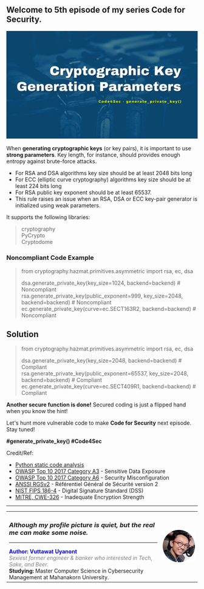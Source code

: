 ## Welcome to 5th episode of my series **Code for Security**.  

<div align="center"> <img src="cover.png"/> </div>  
  
When **generating cryptographic keys** (or key pairs), it is important to use **strong parameters**. Key length, for instance, should provides enough entropy against brute-force attacks.  
  
- For RSA and DSA algorithms key size should be at least 2048 bits long  
- For ECC (elliptic curve cryptography) algorithms key size should be at least 224 bits long  
- For RSA public key exponent should be at least 65537.  
- This rule raises an issue when an RSA, DSA or ECC key-pair generator is initialized using weak parameters.  
  
It supports the following libraries:  
> cryptography  
> PyCrypto  
> Cryptodome  
  
### Noncompliant Code Example  
> from cryptography.hazmat.primitives.asymmetric import rsa, ec, dsa  
>    
> dsa.generate_private_key(key_size=1024, backend=backend) # Noncompliant  
> rsa.generate_private_key(public_exponent=999, key_size=2048, backend=backend) # Noncompliant  
> ec.generate_private_key(curve=ec.SECT163R2, backend=backend)  # Noncompliant  
    
## Solution
> from cryptography.hazmat.primitives.asymmetric import rsa, ec, dsa  
>   
> dsa.generate_private_key(key_size=2048, backend=backend) # Compliant  
> rsa.generate_private_key(public_exponent=65537, key_size=2048, backend=backend) # Compliant  
> ec.generate_private_key(curve=ec.SECT409R1, backend=backend) # Compliant   
   
**Another secure function is done!** Secured coding is just a flipped hand when you know the hint!

Let's hunt more vulnerable code to make **Code for Security** next episode. Stay tuned!  
  
**#generate_private_key() #Code4Sec**  
  
Credit/Ref:  
- [Python static code analysis](https://rules.sonarsource.com/python/RSPEC-4426)  
- [OWASP Top 10 2017 Category A3](https://owasp.org/www-project-top-ten/2017/A3_2017-Sensitive_Data_Exposure.html) - Sensitive Data Exposure  
- [OWASP Top 10 2017 Category A6](https://owasp.org/www-project-top-ten/2017/A6_2017-Security_Misconfiguration.html) - Security Misconfiguration  
- [ANSSI RGSv2](https://www.ssi.gouv.fr/uploads/2014/11/RGS_v-2-0_B1.pdf) - Référentiel Général de Sécurité version 2  
- [NIST FIPS 186-4](https://nvlpubs.nist.gov/nistpubs/FIPS/NIST.FIPS.186-4.pdf) - Digital Signature Standard (DSS)  
- [MITRE, CWE-326](https://cwe.mitre.org/data/definitions/326.html) - Inadequate Encryption Strength  
   
______________________________
<table border="0">
 <tr>
   <td> <h3><i>Although my profile picture is quiet, but the real me can make some noise.</i></h3>
      <hr>
      <b><font color="Blue"> Author: Vuttawat Uyanont </font></b>  <br>
      <font color="grey"><i>Sexiest former engineer & banker who interested in Tech, Sake, and Beer.</i></font>  <br>
      <b>Studying:</b> Master Computer Science in Cybersecurity Management at Mahanakorn University.  <br> </td>  
   <td><img src="Author.png" width="150"/></td>  
 </tr>
</table>
  
